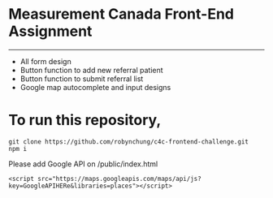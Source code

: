 # Measurement Canada Front-End Assignment

---

- All form design
- Button function to add new referral patient
- Button function to submit referral list
- Google map autocomplete and input designs

# To run this repository,
    git clone https://github.com/robynchung/c4c-frontend-challenge.git
    npm i 
    


Please add Google API on /public/index.html

    <script src="https://maps.googleapis.com/maps/api/js?key=GoogleAPIHERe&libraries=places"></script>
